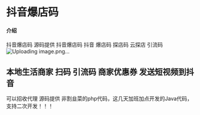 # 抖音爆店码

#### 介绍
抖音爆店码 源码提供
抖音爆店码 抖音 爆店码 探店码 云探店 引流码
![Uploading image.png…]()

## 本地生活商家 扫码 引流码 商家优惠券 发送短视频到抖音
可以招收代理
源码提供 非割韭菜的php代码，这几天加班加点开发的Java代码，支持二次开发！！！
